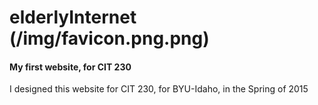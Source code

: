 # elderlyInternet (/img/favicon.png.png)
#### My first website, for CIT 230

I designed this website for CIT 230, for BYU-Idaho, in the Spring of 2015
